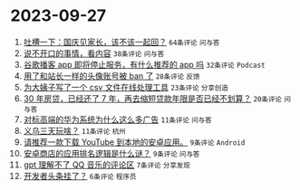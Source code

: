 # 2023-09-27

1. [吐槽一下：国庆见家长，该不该一起回？](https://www.v2ex.com/t/977451) `64条评论` `问与答`
1. [说不开口的事情，看内容](https://www.v2ex.com/t/977464) `38条评论` `问与答`
1. [谷歌播客 app 即将停止服务，有什么推荐的 app 吗](https://www.v2ex.com/t/977447) `32条评论` `Podcast`
1. [用了和站长一样的头像账号被 ban 了](https://www.v2ex.com/t/977465) `28条评论` `反馈`
1. [为大姨子写了一个 csv 文件在线处理工具](https://www.v2ex.com/t/977438) `23条评论` `分享创造`
1. [30 年房贷，已经还了 7 年，再去缩短贷款年限是否已经不划算？](https://www.v2ex.com/t/977439) `20条评论` `问与答`
1. [对标高端的华为系统为什么这么多广告](https://www.v2ex.com/t/977473) `11条评论` `问与答`
1. [义乌三天玩啥？](https://www.v2ex.com/t/977443) `11条评论` `杭州`
1. [请推荐一款下载 YouTube 到本地的安卓应用。](https://www.v2ex.com/t/977458) `9条评论` `Android`
1. [安卓商店的应用排名逻辑是什么谜？](https://www.v2ex.com/t/977440) `9条评论` `问与答`
1. [gpt 理解不了 QQ 音乐的评论区](https://www.v2ex.com/t/977448) `7条评论` `分享发现`
1. [开发者头条挂了？](https://www.v2ex.com/t/977445) `6条评论` `程序员`
